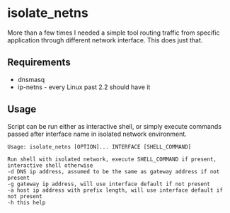 # isolate_netns

More than a few times I needed a simple tool routing traffic from specific application through different network interface.
This does just that.

## Requirements
- dnsmasq
- ip-netns - every Linux past 2.2 should have it

## Usage
Script can be run either as interactive shell, 
or simply execute commands passed after interface name in isolated network environment.

```
Usage: isolate_netns [OPTION]... INTERFACE [SHELL_COMMAND]

Run shell with isolated network, execute SHELL_COMMAND if present, interactive shell otherwise
-d DNS ip address, assumed to be the same as gateway address if not present
-g gateway ip address, will use interface default if not present
-a host ip address with prefix length, will use interface default if not present
-h this help
```
